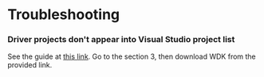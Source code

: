 # Troubleshooting

### Driver projects don't appear into Visual Studio project list

See the guide at [this link](https://learn.microsoft.com/it-it/windows-hardware/drivers/download-the-wdk). Go to the section 3, then download WDK from the provided link.
